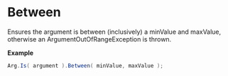 # Between

Ensures the argument is between (inclusively) a minValue and maxValue, otherwise an ArgumentOutOfRangeException is thrown.

**Example**
``` c#
Arg.Is( argument ).Between( minValue, maxValue );
```